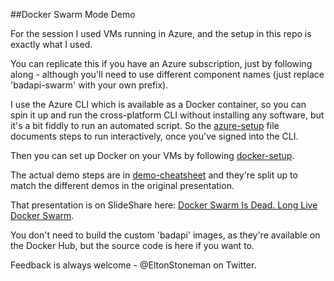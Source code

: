 ##Docker Swarm Mode Demo

For the session I used VMs running in Azure, and the setup in this repo is exactly what I used.

You can replicate this if you have an Azure subscription, just by following along - although you'll need to use different component names (just replace 'badapi-swarm' with your own prefix).

I use the Azure CLI which is available as a Docker container, so you can spin it up and run the cross-platform CLI without installing any software, but it's a bit fiddly to run an automated script. So the [azure-setup](azure-setup.md) file documents steps to run interactively, once you've signed into the CLI.

Then you can set up Docker on your VMs by following [docker-setup](docker-setup.md).

The actual demo steps are in [demo-cheatsheet](demo-cheatsheet.md) and they're split up to match the different demos in the original presentation.

That presentation is on SlideShare here: [Docker Swarm Is Dead. Long Live Docker Swarm](http://www.slideshare.net/sixeyed/docker-swarm-is-dead-long-live-docker-swarm).

You don't need to build the custom 'badapi' images, as they're available on the Docker Hub, but the source code is here if you want to.

Feedback is always welcome - @EltonStoneman on Twitter.